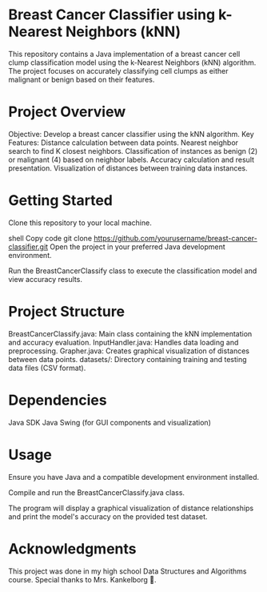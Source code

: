 # Breast Cancer Classifier using k-Nearest Neighbors (kNN)
This repository contains a Java implementation of a breast cancer cell clump classification model using the k-Nearest Neighbors (kNN) algorithm. The project focuses on accurately classifying cell clumps as either malignant or benign based on their features.

# Project Overview
Objective: Develop a breast cancer classifier using the kNN algorithm.
Key Features:
Distance calculation between data points.
Nearest neighbor search to find K closest neighbors.
Classification of instances as benign (2) or malignant (4) based on neighbor labels.
Accuracy calculation and result presentation.
Visualization of distances between training data instances.

# Getting Started
Clone this repository to your local machine.

shell
Copy code
git clone https://github.com/yourusername/breast-cancer-classifier.git
Open the project in your preferred Java development environment.

Run the BreastCancerClassify class to execute the classification model and view accuracy results.

# Project Structure
BreastCancerClassify.java: Main class containing the kNN implementation and accuracy evaluation.
InputHandler.java: Handles data loading and preprocessing.
Grapher.java: Creates graphical visualization of distances between data points.
datasets/: Directory containing training and testing data files (CSV format).

# Dependencies
Java SDK
Java Swing (for GUI components and visualization)

# Usage
Ensure you have Java and a compatible development environment installed.

Compile and run the BreastCancerClassify.java class.

The program will display a graphical visualization of distance relationships and print the model's accuracy on the provided test dataset.

# Acknowledgments
This project was done in my high school Data Structures and Algorithms course. Special thanks to Mrs. Kankelborg 🫡.
